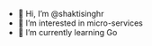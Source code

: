 - 👋 Hi, I’m @shaktisinghr
- 👀 I’m interested in micro-services
- 🌱 I’m currently learning Go

<!---
shaktisinghr/shaktisinghr is a ✨ special ✨ repository because its `README.md` (this file) appears on your GitHub profile.
You can click the Preview link to take a look at your changes.
--->
